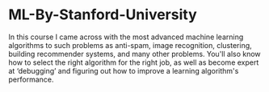 # ML-By-Stanford-University
In this course I came across with the most advanced machine learning algorithms to such problems as anti-spam, image recognition, clustering, building recommender systems, and many other problems. You'll also know how to select the right algorithm for the right job, as well as become expert at ‘debugging’ and figuring out how to improve a learning algorithm's performance.
